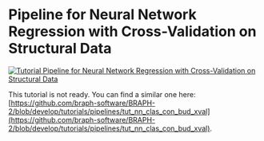 # Pipeline for Neural Network Regression with Cross-Validation on Structural Data

[![Tutorial Pipeline for Neural Network Regression with Cross-Validation on Structural Data](https://img.shields.io/badge/PDF-Download-red?style=flat-square&logo=adobe-acrobat-reader)](tut_nn_reg_st_data_xval.pdf)

This tutorial is not ready. You can find a similar one here: [https://github.com/braph-software/BRAPH-2/blob/develop/tutorials/pipelines/tut_nn_clas_con_bud_xval](https://github.com/braph-software/BRAPH-2/blob/develop/tutorials/pipelines/tut_nn_clas_con_bud_xval).
